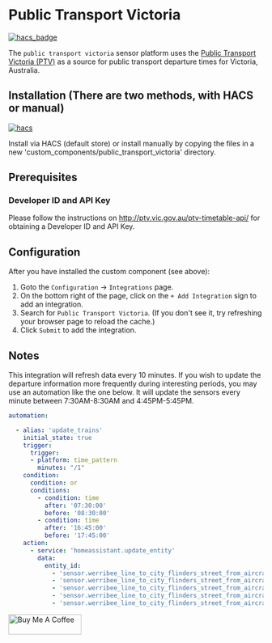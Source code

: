 # Public Transport Victoria

[![hacs_badge](https://img.shields.io/badge/HACS-Default-orange.svg?style=for-the-badge)](https://github.com/custom-components/hacs)

The `public transport victoria` sensor platform uses the [Public Transport Victoria (PTV)](https://www.ptv.vic.gov.au/) as a source for public transport departure times for Victoria, Australia.

## Installation (There are two methods, with HACS or manual)

[![hacs][hacsbadge]][hacs]

Install via HACS (default store) or install manually by copying the files in a new 'custom_components/public_transport_victoria' directory.

## Prerequisites

### Developer ID and API Key

Please follow the instructions on http://ptv.vic.gov.au/ptv-timetable-api/ for obtaining a Developer ID and API Key.

## Configuration

After you have installed the custom component (see above):

1. Goto the `Configuration` -> `Integrations` page.  
2. On the bottom right of the page, click on the `+ Add Integration` sign to add an integration.
3. Search for `Public Transport Victoria`. (If you don't see it, try refreshing your browser page to reload the cache.)
4. Click `Submit` to add the integration.

## Notes

This integration will refresh data every 10 minutes. If you wish to update the departure information more frequently during interesting periods, you may use an automation like the one below. It will update the sensors every minute between 7:30AM-8:30AM and 4:45PM-5:45PM.

``` yaml
automation:

  - alias: 'update_trains'
    initial_state: true
    trigger:
      trigger:
      - platform: time_pattern
        minutes: "/1"
    condition:
      condition: or
      conditions:
        - condition: time
          after: '07:30:00'
          before: '08:30:00'
        - condition: time
          after: '16:45:00'
          before: '17:45:00'
    action:
      - service: 'homeassistant.update_entity'
        data:
          entity_id:
            - 'sensor.werribee_line_to_city_flinders_street_from_aircraft_station_0'
            - 'sensor.werribee_line_to_city_flinders_street_from_aircraft_station_1'
            - 'sensor.werribee_line_to_city_flinders_street_from_aircraft_station_2'
            - 'sensor.werribee_line_to_city_flinders_street_from_aircraft_station_3'
            - 'sensor.werribee_line_to_city_flinders_street_from_aircraft_station_4'
```

<a href="https://www.buymeacoffee.com/bremor" target="_blank"><img src="https://cdn.buymeacoffee.com/buttons/v2/default-yellow.png" alt="Buy Me A Coffee" height=40px width=144px></a>

[hacs]: https://hacs.xyz
[hacsbadge]: https://img.shields.io/badge/HACS-Default-orange.svg?style=for-the-badge
